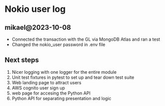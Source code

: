 # Nokio user log

## mikael@2023-10-08

- Connected the transaction with the GL via MongoDB Atlas and ran a test
- Changed the nokio_user password in .env file

## Next steps

1. Nicer logging with one logger for the entire module
1. Unit test fixtures in pytest to set up and tear down test suite
1. Web landing page to attract users
1. AWS cognito user sign up
1. web page for accesing the Python API
1. Python API for separating presentation and logic
